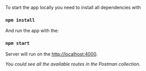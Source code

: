 To start the app locally you need to install all dependencies with
### `npm install`

And run the app with the:
### `npm start`

Server will run on the [http://localhost:4000](http://localhost:4000).

*You could see all the available routes in the Postman collection*.
